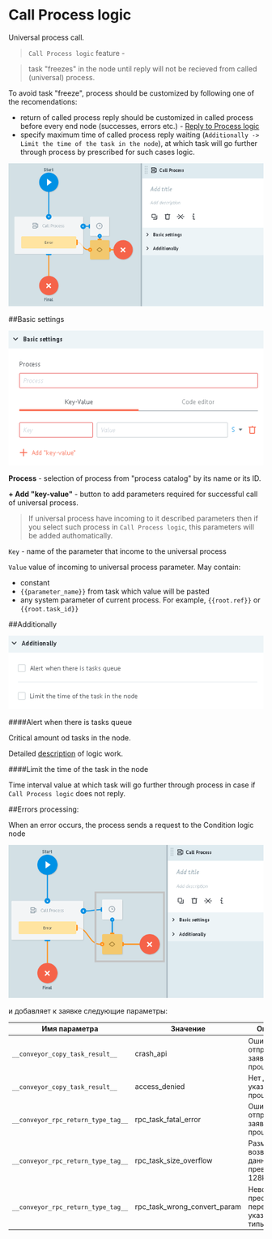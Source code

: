 # Call Process logic

Universal process call.

>`Call Process logic` feature -

>task "freezes" in the node until reply will not be recieved from called (universal) process.

To avoid task "freeze", process should be customized by following one of the recomendations:

* return of called process reply should be customized in called process before every end node (successes, errors etc.) - [Reply to Process logic](logic_rpc_reply.md)
* specify maximum time of called process reply waiting (`Additionally -> Limit the time of the task in the node`), at which task will go further through process by prescribed for such cases logic.

![](../../img/create/call_proc_1.png)


##Basic settings

![](../../img/create/call_proc_basic.png)


**Process** - selection of process from "process catalog" by its name or its ID.

**+ Add "key-value"** - button to add parameters required for successful call of universal process.

>If universal process have incoming to it described parameters then if you select such process in `Call Process logic`, this parameters will be added authomatically.

`Key` - name of the parameter that income to the universal process

`Value` value of incoming to universal process parameter. May contain:
- constant
- `{{parameter_name}}` from task which value will be pasted
- any system parameter of current process. For example, `{{root.ref}}` or `{{root.task_id}}`

##Additionally

![](../../img/create/code_adish.png)

####Alert when there is tasks queue

Critical amount od tasks in the node.

Detailed [description](timer.md#tasks-limit) of logic work.

####Limit the time of the task in the node

Time interval value at which task will go further through process in case if `Call Process logic` does not reply.

##Errors processing:

When an error occurs, the process sends a request to the Condition logic node 

![](../../img/create/call_proc.png)


и добавляет к заявке следующие параметры:

| Имя параметра | Значение | Описание |
| -- | -- | -- |
| `__conveyor_copy_task_result__` | crash_api | Ошибка отправки заявки в RPC процесс |
| `__conveyor_copy_task_result__` | access_denied | Нет доступа к указанному процессу |
| `__conveyor_rpc_return_type_tag__` | rpc_task_fatal_error | Ошибка отправки заявки в RPC процесс |
| `__conveyor_rpc_return_type_tag__` | rpc_task_size_overflow | Размер возвращаемых данных превышает 128kB |
| `__conveyor_rpc_return_type_tag__` | rpc_task_wrong_convert_param | Невозможно преобразовать переменные в указанные типы |
